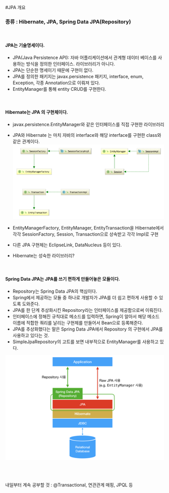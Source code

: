 #JPA 개요


### 종류 : Hibernate, JPA, Spring Data JPA(Repository)
<br>

#### JPA는 기술명세이다.
- JPA(Java Persistence API): 자바 어플리케이션에서 관계형 데이터 베이스를 사용하는 방식을 정의한 인터페이스.
  라이브러리가 아니다.
- JPA는 단순한 명세이기 때문에 구현이 없다.
- JPA를 정의한 패키지는 javax.persistence 패키지, interface, enum, Exception, 각종 Annotation으로 이뤄져 있다.
- EntityManager를 통해 entity CRUD를 구현한다.
  <br><br><br>

#### Hibernate는 JPA 의 구현체이다.
- javax.persistence.EntityManager와 같은 인터페이스를 직접 구현한 라이브러리
- JPA와 Hibernate 는 마치 자바의 interface와 해당 interface를 구현한 class와 같은 관계이다.
  ![img.png](../img.png)


- EntityManagerFactory, EntityManager, EntityTransaction을 Hibernate에서 각각 SessionFactory, Session, Transaction으로 상속받고 각각 Impl로 구현
- 다른 JPA 구현체는 EclipseLink, DataNucleus 등이 있다.
- Hibernate는 성숙한 라이브러리?
  <br><br><br>
#### Spring Data JPA는 JPA를 쓰기 편하게 만들어놓은 모듈이다.
- Repository는 Spring Data JPA의 핵심이다.
- Spring에서 제공하는 모듈 중 하나로 개발자가 JPA를 더 쉽고 편하게 사용할 수 있도록 도와준다.
- JPA를 한 단계 추상화시킨 Repository라는 인터페이스를 제공함으로써 이뤄진다.
- 인터페이스에 정해진 규칙대로 메소드를 입력하면, Spring이 알아서 해당 메소드 이름에 적합한 쿼리를 날리는 구현체를 만들어서 Bean으로 등록해준다.
- JPA를 추상화했다는 말은 Spring Data JPA에서 Repository 의 구현에서 JPA를 사용하고 있다는 것.
- SimpleJpaRepository의 고트를 보면 내부적으로 EntityManager를 사용하고 있다.

![img_1.png](../img_1.png)

<br><br><br>내일부터 계속 공부할 것 :
  @Transactional, 연관관계 매핑, JPQL 등